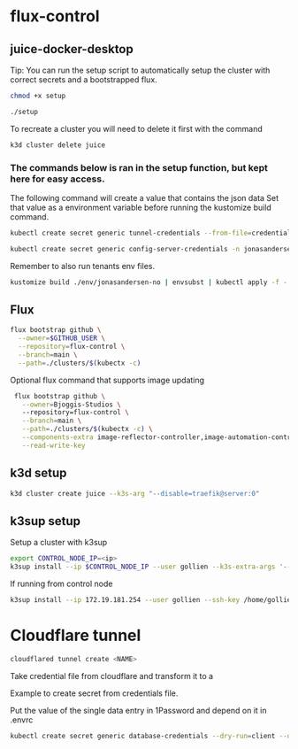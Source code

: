 # flux-control

## juice-docker-desktop

Tip: You can run the setup script to automatically setup the cluster with correct secrets and a bootstrapped flux.
```bash
chmod +x setup

./setup
```

To recreate a cluster you will need to delete it first with the command
```bash
k3d cluster delete juice
```

### The commands below is ran in the setup function, but kept here for easy access.

The following command will create a value that contains the json data
Set that value as a environment variable before running the kustomize build command.
```bash
kubectl create secret generic tunnel-credentials --from-file=credentials.json=/home/$USER/.cloudflared/<tunnel-id>.json -o yaml --dry-run=client
```

```bash
kubectl create secret generic config-server-credentials -n jonasandersen-no --from-literal=username=$SPRING_CLOUD_CONFIG_USERNAME --from-literal=password=$SPRING_CLOUD_CONFIG_PASSWORD
```

Remember to also run tenants env files.


```bash
kustomize build ./env/jonasandersen-no | envsubst | kubectl apply -f -
```

## Flux

```bash
flux bootstrap github \
  --owner=$GITHUB_USER \
  --repository=flux-control \
  --branch=main \
  --path=./clusters/$(kubectx -c)
```

Optional flux command that supports image updating
```bash
 flux bootstrap github \
   --owner=Bjoggis-Studios \   
   --repository=flux-control \
   --branch=main \
   --path=./clusters/$(kubectx -c) \
   --components-extra image-reflector-controller,image-automation-controller \
   --read-write-key
```


## k3d setup

```bash
k3d cluster create juice --k3s-arg "--disable=traefik@server:0"
```


## k3sup setup

Setup a cluster with k3sup

```bash
export CONTROL_NODE_IP=<ip>
k3sup install --ip $CONTROL_NODE_IP --user gollien --k3s-extra-args '--disable traefik' --merge --local-path ~/.kube/config --context cluster00 --ssh-key pi-cluster
```

If running from control node
```bash
k3sup install --ip 172.19.181.254 --user gollien --ssh-key /home/gollien/.ssh/id_ed25519 --k3s-extra-args '--disable traefik' --context cluster00  
```


# Cloudflare tunnel
```bash
cloudflared tunnel create <NAME>
```

Take credential file from cloudflare and transform it to a 

Example to create secret from credentials file.

Put the value of the single data entry in 1Password and depend on it in .envrc
```bash
kubectl create secret generic database-credentials --dry-run=client --output=yaml --from-file .cloudflared/83a81522-daed-4722-838e-e261fb258769.json
```
